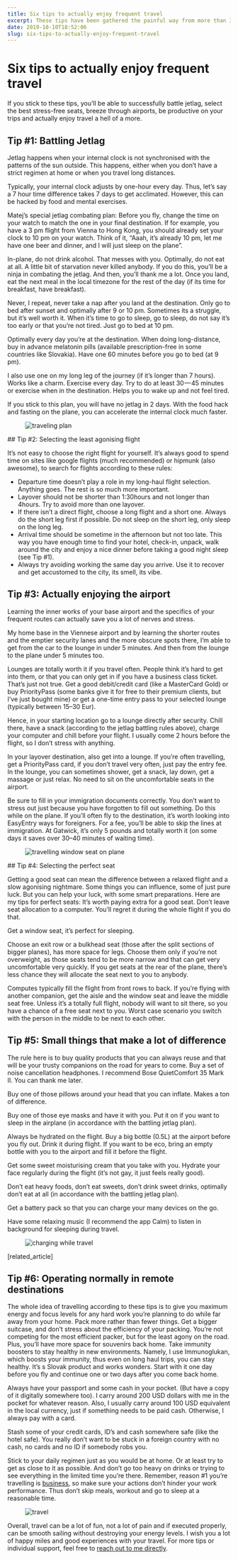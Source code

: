 ```yaml
---
title: Six tips to actually enjoy frequent travel
excerpt: These tips have been gathered the painful way from more than 300 flights and more than 500 000 miles in the air. Hope it saves you some of the agonies I went through when learning these lessons the hard way.
date: 2019-10-10T18:52:06
slug: six-tips-to-actually-enjoy-frequent-travel
---
```


# Six tips to actually enjoy frequent travel

If you stick to these tips, you’ll be able to successfully battle jetlag, select the best stress-free seats, breeze through airports, be productive on your trips and actually enjoy travel a hell of a more.

## Tip #1: Battling Jetlag

Jetlag happens when your internal clock is not synchronised with the patterns of the sun outside. This happens, either when you don’t have a strict regimen at home or when you travel long distances.  
  
Typically, your internal clock adjusts by one-hour every day. Thus, let’s say a 7 hour time difference takes 7 days to get acclimated. However, this can be hacked by food and mental exercises.  
  
Matej’s special jetlag combating plan: Before you fly, change the time on your watch to match the one in your final destination. If for example, you have a 3 pm flight from Vienna to Hong Kong, you should already set your clock to 10 pm on your watch. Think of it, “Aaah, it’s already 10 pm, let me have one beer and dinner, and I will just sleep on the plane”.  
  
In-plane, do not drink alcohol. That messes with you. Optimally, do not eat at all. A little bit of starvation never killed anybody. If you do this, you’ll be a ninja in combating the jetlag. And then, you’ll thank me a lot. Once you land, eat the next meal in the local timezone for the rest of the day (if its time for breakfast, have breakfast).  
  
Never, I repeat, never take a nap after you land at the destination. Only go to bed after sunset and optimally after 9 or 10 pm. Sometimes its a struggle, but it’s well worth it. When it’s time to go to sleep, go to sleep, do not say it’s too early or that you’re not tired. Just go to bed at 10 pm.   
  
Optimally every day you’re at the destination. When doing long-distance, buy in advance melatonin pills (available prescription-free in some countries like Slovakia). Have one 60 minutes before you go to bed (at 9 pm).   
  
I also use one on my long leg of the journey (if it’s longer than 7 hours). Works like a charm. Exercise every day. Try to do at least 30 — 45 minutes or exercise when in the destination. Helps you to wake up and not feel tired.  
  
If you stick to this plan, you will have no jetlag in 2 days. With the food hack and fasting on the plane, you can accelerate the internal clock much faster.

<figure class="wp-block-image"><img src="https://vacuumlabs.com/wp-content/uploads/2019/10/content_1-4-1294x791.jpg" alt="traveling plan" class="wp-image-634"></figure>
## Tip #2: Selecting the least agonising flight

It’s not easy to choose the right flight for yourself. It’s always good to spend time on sites like google flights (much recommended) or hipmunk (also awesome), to search for flights according to these rules:

- Departure time doesn’t play a role in my long-haul flight selection. Anything goes. The rest is so much more important.
- Layover should not be shorter than 1:30hours and not longer than 4hours. Try to avoid more than one layover.
- If there isn’t a direct flight, choose a long flight and a short one. Always do the short leg first if possible. Do not sleep on the short leg, only sleep on the long leg.
- Arrival time should be sometime in the afternoon but not too late. This way you have enough time to find your hotel, check-in, unpack, walk around the city and enjoy a nice dinner before taking a good night sleep (see Tip #1).
- Always try avoiding working the same day you arrive. Use it to recover and get accustomed to the city, its smell, its vibe.

## Tip #3: Actually enjoying the airport

Learning the inner works of your base airport and the specifics of your frequent routes can actually save you a lot of nerves and stress.  
  
My home base in the Viennese airport and by learning the shorter routes and the emptier security lanes and the more obscure spots there, I’m able to get from the car to the lounge in under 5 minutes. And then from the lounge to the plane under 5 minutes too.  
  
Lounges are totally worth it if you travel often. People think it’s hard to get into them, or that you can only get in if you have a business class ticket. That’s just not true. Get a good debit/credit card (like a MasterCard Gold) or buy PriorityPass (some banks give it for free to their premium clients, but I’ve just bought mine) or get a one-time entry pass to your selected lounge (typically between 15–30 Eur).  
  
Hence, in your starting location go to a lounge directly after security. Chill there, have a snack (according to the jetlag battling rules above), charge your computer and chill before your flight. I usually come 2 hours before the flight, so I don’t stress with anything.  
  
In your layover destination, also get into a lounge. If you’re often travelling, get a PriorityPass card, if you don’t travel very often, just pay the entry fee. In the lounge, you can sometimes shower, get a snack, lay down, get a massage or just relax. No need to sit on the uncomfortable seats in the airport.  
  
Be sure to fill in your immigration documents correctly. You don’t want to stress out just because you have forgotten to fill out something. Do this while on the plane. If you’ll often fly to the destination, it’s worth looking into EasyEntry ways for foreigners. For a fee, you’ll be able to skip the lines at immigration. At Gatwick, it’s only 5 pounds and totally worth it (on some days it saves over 30–40 minutes of waiting time).

<figure class="wp-block-image"><img src="https://vacuumlabs.com/wp-content/uploads/2019/10/content_2-6-1294x791.jpg" alt="travelling window seat on plane" class="wp-image-635"></figure>
## Tip #4: Selecting the perfect seat

Getting a good seat can mean the difference between a relaxed flight and a slow agonising nightmare. Some things you can influence, some of just pure luck. But you can help your luck, with some smart preparations. Here are my tips for perfect seats: It’s worth paying extra for a good seat. Don’t leave seat allocation to a computer. You’ll regret it during the whole flight if you do that.  
  
Get a window seat, it’s perfect for sleeping.  
  
Choose an exit row or a bulkhead seat (those after the split sections of bigger planes), has more space for legs. Choose them only if you’re not overweight, as those seats tend to be more narrow and that can get very uncomfortable very quickly. If you get seats at the rear of the plane, there’s less chance they will allocate the seat next to you to anybody.   
  
Computes typically fill the flight from front rows to back. If you’re flying with another companion, get the aisle and the window seat and leave the middle seat free. Unless it’s a totally full flight, nobody will want to sit there, so you have a chance of a free seat next to you. Worst case scenario you switch with the person in the middle to be next to each other.

## Tip #5: Small things that make a lot of difference

The rule here is to buy quality products that you can always reuse and that will be your trusty companions on the road for years to come. Buy a set of noise cancellation headphones. I recommend Bose QuietComfort 35 Mark II. You can thank me later.  
  
Buy one of those pillows around your head that you can inflate. Makes a ton of difference.  
  
Buy one of those eye masks and have it with you. Put it on if you want to sleep in the airplane (in accordance with the battling jetlag plan).  
  
Always be hydrated on the flight. Buy a big bottle (0.5L) at the airport before you fly out. Drink it during flight. If you want to be eco, bring an empty bottle with you to the airport and fill it before the flight.  
  
Get some sweet moisturising cream that you take with you. Hydrate your face regularly during the flight (it’s not gay, it just feels really good).  
  
Don’t eat heavy foods, don’t eat sweets, don’t drink sweet drinks, optimally don’t eat at all (in accordance with the battling jetlag plan).  
  
Get a battery pack so that you can charge your many devices on the go.  
  
Have some relaxing music (I recommend the app Calm) to listen in background for sleeping during travel.

<figure class="wp-block-image"><img src="https://vacuumlabs.com/wp-content/uploads/2019/10/content_3-1-1294x791.jpg" alt="charging while travel" class="wp-image-636"></figure>

[related\_article]

## Tip #6: Operating normally in remote destinations

The whole idea of travelling according to these tips is to give you maximum energy and focus levels for any hard work you’re planning to do while far away from your home. Pack more rather than fewer things. Get a bigger suitcase, and don’t stress about the efficiency of your packing. You’re not competing for the most efficient packer, but for the least agony on the road. Plus, you’ll have more space for souvenirs back home. Take immunity boosters to stay healthy in new environments. Namely, I use Immunoglukan, which boosts your immunity, thus even on long haul trips, you can stay healthy. It’s s Slovak product and works wonders. Start with it one day before you fly and continue one or two days after you come back home.  
  
Always have your passport and some cash in your pocket. (But have a copy of it digitally somewhere too). I carry around 200 USD dollars with me in the pocket for whatever reason. Also, I usually carry around 100 USD equivalent in the local currency, just if something needs to be paid cash. Otherwise, I always pay with a card.  
  
Stash some of your credit cards, ID’s and cash somewhere safe (like the hotel safe). You really don’t want to be stuck in a foreign country with no cash, no cards and no ID if somebody robs you.  
  
Stick to your daily regimen just as you would be at home. Or at least try to get as close to it as possible. And don’t go too heavy on drinks or trying to see everything in the limited time you’re there. Remember, reason #1 you’re travelling is [business](https://inside.vacuumlabs.com/category/business), so make sure your actions don’t hinder your work performance. Thus don’t skip meals, workout and go to sleep at a reasonable time.

<figure class="wp-block-image"><img src="https://vacuumlabs.com/wp-content/uploads/2019/10/content_4-1294x791.jpg" alt="travel" class="wp-image-638"></figure>

Overall, travel can be a lot of fun, not a lot of pain and if executed properly, can be smooth sailing without destroying your energy levels. I wish you a lot of happy miles and good experiences with your travel. For more tips or individual support, feel free to [reach out to me directly](https://vacuumlabs.com/contact).

